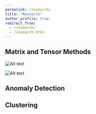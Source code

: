 ```yaml
---
permalink: /research/
title: "Research"
author_profile: true
redirect_from: 
  - /research/
  - /research.html
---
```


## Matrix and Tensor Methods

![Alt text](/images/researchimages/lrtc.png "Tensor Completion")

![Alt text](/images/researchimages/trpca.png "Tensor Robust PCA")

## Anomaly Detection

## Clustering


